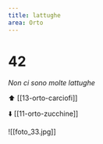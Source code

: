 ```yaml
---
title: lattughe
area: Orto
---
```

# 42
_Non ci sono molte lattughe_

⬆️ [[13-orto-carciofi]]

⬇️ [[11-orto-zucchine]]

![[foto_33.jpg]]